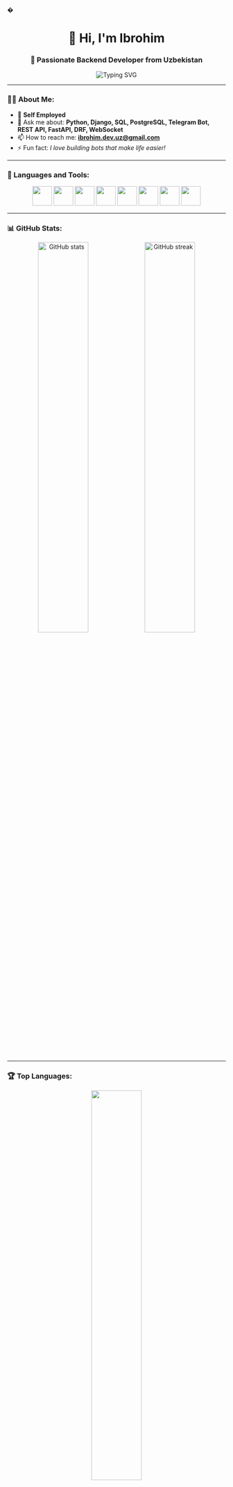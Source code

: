 �

<h1 align="center">👋 Hi, I'm Ibrohim</h1>
<h3 align="center">🚀 Passionate Backend Developer from Uzbekistan</h3>

<p align="center">
  <img src="https://readme-typing-svg.herokuapp.com?font=Fira+Code&weight=600&size=22&pause=1000&color=00BFFF&center=true&vCenter=true&width=500&lines=Backend+Developer;Python+Django+Enthusiast;FastAPI+and+REST+API+Builder;Loves+Clean+Code+%26+Automation" alt="Typing SVG" />
</p>

---

### 👨‍💻 About Me:
- 💼 **Self Employed**
- 💬 Ask me about: **Python, Django, SQL, PostgreSQL, Telegram Bot, REST API, FastAPI, DRF, WebSocket**
- 📫 How to reach me: **ibrohim.dev.uz@gmail.com**
- ⚡ Fun fact: *I love building bots that make life easier!*

---

### 🧰 Languages and Tools:
<p align="center">
  <img src="https://cdn.jsdelivr.net/gh/devicons/devicon/icons/python/python-original.svg" width="45" height="45"/>
  <img src="https://cdn.jsdelivr.net/gh/devicons/devicon/icons/django/django-plain.svg" width="45" height="45"/>
  <img src="https://cdn.jsdelivr.net/gh/devicons/devicon/icons/postgresql/postgresql-original.svg" width="45" height="45"/>
  <img src="https://cdn.jsdelivr.net/gh/devicons/devicon/icons/sqlite/sqlite-original.svg" width="45" height="45"/>
  <img src="https://cdn.jsdelivr.net/gh/devicons/devicon/icons/html5/html5-original.svg" width="45" height="45"/>
  <img src="https://cdn.jsdelivr.net/gh/devicons/devicon/icons/css3/css3-original.svg" width="45" height="45"/>
  <img src="https://cdn.jsdelivr.net/gh/devicons/devicon/icons/git/git-original.svg" width="45" height="45"/>
  <img src="https://cdn.jsdelivr.net/gh/devicons/devicon/icons/github/github-original.svg" width="45" height="45"/>
</p>

---

### 📊 GitHub Stats:
<p align="center">
  <img src="https://github-readme-stats.vercel.app/api?username=ibrohim0117&show_icons=true&theme=tokyonight" alt="GitHub stats" width="48%"/>
  <img src="https://github-readme-streak-stats.herokuapp.com/?user=ibrohim0117&theme=tokyonight" alt="GitHub streak" width="48%"/>
</p>

---

### 🏆 Top Languages:
<p align="center">
  <img src="https://github-readme-stats.vercel.app/api/top-langs/?username=ibrohim0117&layout=compact&theme=tokyonight" width="48%" />
</p>

---

### 🌐 Connect with Me:
<p align="center">
  <a href="mailto:ibrohim.dev.uz@gmail.com"><img src="https://img.shields.io/badge/Gmail-D14836?style=for-the-badge&logo=gmail&logoColor=white" /></a>
  <a href="https://t.me/ibrohim_dev"><img src="https://img.shields.io/badge/Telegram-2CA5E0?style=for-the-badge&logo=telegram&logoColor=white" /></a>
  <a href="https://github.com/ibrohim0117"><img src="https://img.shields.io/badge/GitHub-100000?style=for-the-badge&logo=github&logoColor=white" /></a>
</p>

---

<p align="center">
  <img src="https://komarev.com/ghpvc/?username=ibrohim0117&label=Profile+Views&color=blueviolet&style=flat-square" alt="Profile views"/>
</p>


> 💡 *“Code is like humor. When you have to explain it, it’s bad.”* – Cory House
